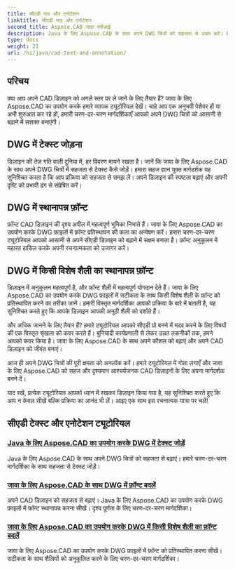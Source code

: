 ```yaml
---
title: सीएडी पाठ और एनोटेशन
linktitle: सीएडी पाठ और एनोटेशन
second_title: Aspose.CAD जावा एपीआई
description: Java के लिए Aspose.CAD के साथ अपने DWG चित्रों को सहजता से उन्नत करें। DWG फ़ाइलों में फ़ॉन्ट जोड़ने और प्रतिस्थापित करने में महारत हासिल करें। दृश्य पूर्णता के लिए चरण-दर-चरण मार्गदर्शिकाएँ।
type: docs
weight: 21
url: /hi/java/cad-text-and-annotation/
---
```


## परिचय 

क्या आप अपने CAD डिज़ाइन को अगले स्तर पर ले जाने के लिए तैयार हैं? जावा के लिए Aspose.CAD का उपयोग करके हमारे व्यापक ट्यूटोरियल देखें। चाहे आप एक अनुभवी पेशेवर हों या अभी शुरुआत कर रहे हों, हमारी चरण-दर-चरण मार्गदर्शिकाएँ आपको अपने DWG चित्रों को आसानी से बढ़ाने में सशक्त बनाएंगी।

## DWG में टेक्स्ट जोड़ना

डिज़ाइन की तेज़ गति वाली दुनिया में, हर विवरण मायने रखता है। जानें कि जावा के लिए Aspose.CAD के साथ अपने DWG चित्रों में सहजता से टेक्स्ट कैसे जोड़ें। हमारा सहज ज्ञान युक्त मार्गदर्शक यह सुनिश्चित करता है कि आप प्रक्रिया को सहजता से समझ लें। अपने डिज़ाइन की स्पष्टता बढ़ाएं और अपनी दृष्टि को प्रभावी ढंग से संप्रेषित करें।

## DWG में स्थानापन्न फ़ॉन्ट

फ़ॉन्ट CAD डिज़ाइन की दृश्य अपील में महत्वपूर्ण भूमिका निभाते हैं। जावा के लिए Aspose.CAD का उपयोग करके DWG फ़ाइलों में फ़ॉन्ट प्रतिस्थापन की कला का अन्वेषण करें। हमारा चरण-दर-चरण ट्यूटोरियल आपको आसानी से अपने सीएडी डिज़ाइन को बढ़ाने में सक्षम बनाता है। फ़ॉन्ट अनुकूलन में महारत हासिल करके अपनी रचनात्मकता को उजागर करें।

## DWG में किसी विशेष शैली का स्थानापन्न फ़ॉन्ट

डिज़ाइन में अनुकूलन महत्वपूर्ण है, और फ़ॉन्ट शैली में महत्वपूर्ण योगदान देते हैं। जावा के लिए Aspose.CAD का उपयोग करके DWG फ़ाइलों में सटीकता के साथ किसी विशेष शैली के फ़ॉन्ट को प्रतिस्थापित करने का तरीका जानें। हमारी विस्तृत मार्गदर्शिका आपको प्रक्रिया के बारे में बताती है, यह सुनिश्चित करते हुए कि आपके डिज़ाइन आपकी अनूठी शैली को दर्शाते हैं।

और अधिक जानने के लिए तैयार हैं? हमारे ट्यूटोरियल आपको सीएडी प्रो बनने में मदद करने के लिए विषयों की एक विस्तृत श्रृंखला को कवर करते हैं। बुनियादी कार्यप्रणाली से लेकर उन्नत तकनीकों तक, हमने आपको कवर किया है। जावा के लिए Aspose.CAD के साथ अपने कौशल को बढ़ाएं और अपने CAD डिज़ाइन को जीवंत बनाएं।

आज ही अपने DWG चित्रों की पूरी क्षमता को अनलॉक करें। हमारे ट्यूटोरियल में गोता लगाएँ और जावा के लिए Aspose.CAD को सहज और दृश्यमान आश्चर्यजनक CAD डिज़ाइनों के लिए अपना मार्गदर्शक बनने दें।

याद रखें, प्रत्येक ट्यूटोरियल आपको ध्यान में रखकर डिज़ाइन किया गया है, यह सुनिश्चित करते हुए कि आप न केवल सीखें बल्कि प्रक्रिया का आनंद भी लें। आइए एक साथ इस रचनात्मक यात्रा पर चलें!
## सीएडी टेक्स्ट और एनोटेशन ट्यूटोरियल
### [Java के लिए Aspose.CAD का उपयोग करके DWG में टेक्स्ट जोड़ें](./add-text-in-dwg/)
Java के लिए Aspose.CAD के साथ अपने DWG चित्रों को सहजता से बढ़ाएं। हमारे चरण-दर-चरण मार्गदर्शिका के साथ सहजता से टेक्स्ट जोड़ें।
### [जावा के लिए Aspose.CAD के साथ DWG में फ़ॉन्ट बदलें](./substitute-font-in-dwg/)
अपने CAD डिज़ाइन को सहजता से बढ़ाएं। Java के लिए Aspose.CAD का उपयोग करके DWG फ़ाइलों में फ़ॉन्ट स्थानापन्न करना सीखें। दृश्य पूर्णता के लिए चरण-दर-चरण मार्गदर्शिका।
### [जावा के लिए Aspose.CAD का उपयोग करके DWG में किसी विशेष शैली का फ़ॉन्ट बदलें](./substitute-font-of-particular-style-in-dwg/)
जावा के लिए Aspose.CAD का उपयोग करके DWG फ़ाइलों में फ़ॉन्ट को प्रतिस्थापित करना सीखें। सटीकता के साथ शैलियों को अनुकूलित करने के लिए चरण-दर-चरण मार्गदर्शिका।